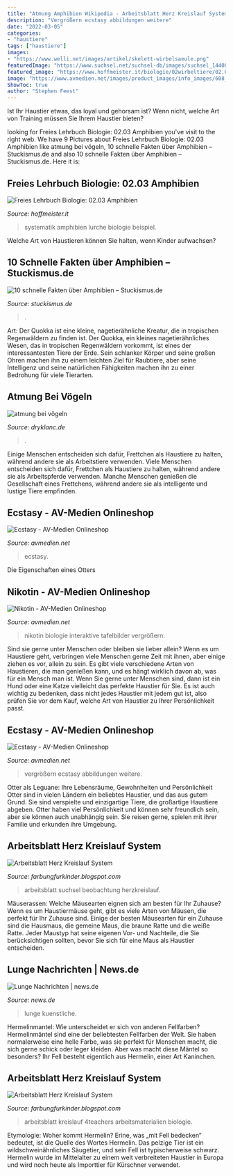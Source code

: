 ```yaml
---
title: "Atmung Amphibien Wikipedia - Arbeitsblatt Herz Kreislauf System"
description: "Vergrößern ecstasy abbildungen weitere"
date: "2022-03-05"
categories:
- "haustiere"
tags: ["haustiere"]
images:
- "https://www.welli.net/images/artikel/skelett-wirbelsaeule.png"
featuredImage: "https://www.suchsel.net/suchsel-db/images/suchsel_14408.jpg"
featured_image: "https://www.hoffmeister.it/biologie/02wirbeltiere/02.03amphibien/Systematik_der_Lurche.png"
image: "https://www.avmedien.net/images/product_images/info_images/608_8.jpg"
ShowToc: true
author: "Stephen Feest"
---
```



Ist Ihr Haustier etwas, das loyal und gehorsam ist? Wenn nicht, welche Art von Training müssen Sie Ihrem Haustier bieten?

	

		
looking for Freies Lehrbuch Biologie: 02.03 Amphibien you've visit to the right web. We have 9 Pictures about Freies Lehrbuch Biologie: 02.03 Amphibien like atmung bei vögeln, 10 schnelle Fakten über Amphibien – Stuckismus.de and also 10 schnelle Fakten über Amphibien – Stuckismus.de. Here it is:
		
    
## Freies Lehrbuch Biologie: 02.03 Amphibien

<img loading=lazy src="https://www.hoffmeister.it/biologie/02wirbeltiere/02.03amphibien/Systematik_der_Lurche.png" onerror="this.onerror=null;this.src='https://tse2.mm.bing.net/th?id=OIP.g8nJDUibode3oKDlVonvRAHaE_&amp;pid=15.1';" alt="Freies Lehrbuch Biologie: 02.03 Amphibien">

_Source: hoffmeister.it_

>systematik amphibien lurche biologie beispiel. 

	

Welche Art von Haustieren können Sie halten, wenn Kinder aufwachsen?

    
## 10 Schnelle Fakten über Amphibien – Stuckismus.de

<img loading=lazy src="https://stuckismus.de/img/GettyImages-1049812456-504092adb0544d05b8964a27ec9ecc2e.jpg" onerror="this.onerror=null;this.src='https://tse2.mm.bing.net/th?id=OIP.F88ZjnNxe9_cBQprE1RGqgHaFj&amp;pid=15.1';" alt="10 schnelle Fakten über Amphibien – Stuckismus.de">

_Source: stuckismus.de_

>. 

	

Art: Der Quokka ist eine kleine, nagetierähnliche Kreatur, die in tropischen Regenwäldern zu finden ist.
Der Quokka, ein kleines nagetierähnliches Wesen, das in tropischen Regenwäldern vorkommt, ist eines der interessantesten Tiere der Erde. Sein schlanker Körper und seine großen Ohren machen ihn zu einem leichten Ziel für Raubtiere, aber seine Intelligenz und seine natürlichen Fähigkeiten machen ihn zu einer Bedrohung für viele Tierarten.

    
## Atmung Bei Vögeln

<img loading=lazy src="https://www.welli.net/images/artikel/skelett-wirbelsaeule.png" onerror="this.onerror=null;this.src='https://tse1.mm.bing.net/th?id=OIP.qPG3clHq5p-_td1OM9lf8QHaFb&amp;pid=15.1';" alt="atmung bei vögeln">

_Source: dryklanc.de_

>. 

	

Einige Menschen entscheiden sich dafür, Frettchen als Haustiere zu halten, während andere sie als Arbeitstiere verwenden.
Viele Menschen entscheiden sich dafür, Frettchen als Haustiere zu halten, während andere sie als Arbeitspferde verwenden. Manche Menschen genießen die Gesellschaft eines Frettchens, während andere sie als intelligente und lustige Tiere empfinden.

    
## Ecstasy - AV-Medien Onlineshop

<img loading=lazy src="https://www.avmedien.net/images/product_images/popup_images/608_5.jpg" onerror="this.onerror=null;this.src='https://tse2.mm.bing.net/th?id=OIP.CIw88AfRRBDasNofZ8o7LgHaFP&amp;pid=15.1';" alt="Ecstasy - AV-Medien Onlineshop">

_Source: avmedien.net_

>ecstasy. 

	

Die Eigenschaften eines Otters

    
## Nikotin - AV-Medien Onlineshop

<img loading=lazy src="https://www.avmedien.net/images/product_images/popup_images/604_3.jpg" onerror="this.onerror=null;this.src='https://tse2.mm.bing.net/th?id=OIP.LmMZYWq-LOzaiqBvopp-sAHaFP&amp;pid=15.1';" alt="Nikotin - AV-Medien Onlineshop">

_Source: avmedien.net_

>nikotin biologie interaktive tafelbilder vergrößern. 

	

Sind sie gerne unter Menschen oder bleiben sie lieber allein?
Wenn es um Haustiere geht, verbringen viele Menschen gerne Zeit mit ihnen, aber einige ziehen es vor, allein zu sein. Es gibt viele verschiedene Arten von Haustieren, die man genießen kann, und es hängt wirklich davon ab, was für ein Mensch man ist. Wenn Sie gerne unter Menschen sind, dann ist ein Hund oder eine Katze vielleicht das perfekte Haustier für Sie. Es ist auch wichtig zu bedenken, dass nicht jedes Haustier mit jedem gut ist, also prüfen Sie vor dem Kauf, welche Art von Haustier zu Ihrer Persönlichkeit passt.

    
## Ecstasy - AV-Medien Onlineshop

<img loading=lazy src="https://www.avmedien.net/images/product_images/info_images/608_8.jpg" onerror="this.onerror=null;this.src='https://tse4.mm.bing.net/th?id=OIP.Skgva4J1eSe9FUSn3ToHTwAAAA&amp;pid=15.1';" alt="Ecstasy - AV-Medien Onlineshop">

_Source: avmedien.net_

>vergrößern ecstasy abbildungen weitere. 

	

Otter als Leguane: Ihre Lebensräume, Gewohnheiten und Persönlichkeit
Otter sind in vielen Ländern ein beliebtes Haustier, und das aus gutem Grund. Sie sind verspielte und einzigartige Tiere, die großartige Haustiere abgeben. Otter haben viel Persönlichkeit und können sehr freundlich sein, aber sie können auch unabhängig sein. Sie reisen gerne, spielen mit ihrer Familie und erkunden ihre Umgebung.

    
## Arbeitsblatt Herz Kreislauf System

<img loading=lazy src="https://www.suchsel.net/suchsel-db/images/suchsel_14408.jpg" onerror="this.onerror=null;this.src='https://tse4.mm.bing.net/th?id=OIP.sRF5kOotGM4jxs-SjCmR9wHaHs&amp;pid=15.1';" alt="Arbeitsblatt Herz Kreislauf System">

_Source: farbungfurkinder.blogspot.com_

>arbeitsblatt suchsel beobachtung herzkreislauf. 

	

Mäuserassen: Welche Mäusearten eignen sich am besten für Ihr Zuhause?
Wenn es um Haustiermäuse geht, gibt es viele Arten von Mäusen, die perfekt für Ihr Zuhause sind. Einige der besten Mäusearten für ein Zuhause sind die Hausmaus, die gemeine Maus, die braune Ratte und die weiße Ratte. Jeder Maustyp hat seine eigenen Vor- und Nachteile, die Sie berücksichtigen sollten, bevor Sie sich für eine Maus als Haustier entscheiden.

    
## Lunge Nachrichten | News.de

<img loading=lazy src="http://media.news.de/images/kuenstliche-lunge-einsatzbereit_855047766_800x600_6c4a8db912b62d1e169f1defa3be5946.jpg?images/54/be/0570540fa474abb8c4cf0cee1445.jpg,nopic/no_pic.jpg,800,600,,1,81,0,637,478,," onerror="this.onerror=null;this.src='https://tse4.mm.bing.net/th?id=OIP.zhDB2xqC0AOZEi7jPC99LgHaFj&amp;pid=15.1';" alt="Lunge Nachrichten | news.de">

_Source: news.de_

>lunge kuenstliche. 

	

Hermelinmantel: Wie unterscheidet er sich von anderen Fellfarben?
Hermelinmäntel sind eine der beliebtesten Fellfarben der Welt. Sie haben normalerweise eine helle Farbe, was sie perfekt für Menschen macht, die sich gerne schick oder leger kleiden. Aber was macht diese Mäntel so besonders? Ihr Fell besteht eigentlich aus Hermelin, einer Art Kaninchen.

    
## Arbeitsblatt Herz Kreislauf System

<img loading=lazy src="https://media.4teachers.de/images/material_thumbs/material.24469-thumb.jpg" onerror="this.onerror=null;this.src='https://tse1.mm.bing.net/th?id=OIP.PRxkYgyRdspk-j2oRTr6LQHaKd&amp;pid=15.1';" alt="Arbeitsblatt Herz Kreislauf System">

_Source: farbungfurkinder.blogspot.com_

>arbeitsblatt kreislauf 4teachers arbeitsmaterialien biologie. 

	

Etymologie: Woher kommt Hermelin?
Erine, was „mit Fell bedecken“ bedeutet, ist die Quelle des Wortes Hermelin. Das pelzige Tier ist ein wildschweinähnliches Säugetier, und sein Fell ist typischerweise schwarz. Hermelin wurde im Mittelalter zu einem weit verbreiteten Haustier in Europa und wird noch heute als Importtier für Kürschner verwendet.

